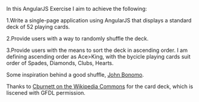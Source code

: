 In this AngularJS Exercise I aim to achieve the following:

1.Write a single-page application using AngularJS that displays a standard deck of 52 playing cards.

2.Provide users with a way to randomly shuffle the deck.

3.Provide users with the means to sort the deck in ascending order. I am defining ascending order as Ace>King, with the bycicle playing cards suit order of Spades, Diamonds, Clubs, Hearts.

Some inspiration behind a good shuffle, [John Bonomo](https://open.kattis.com/contests/ecna15practice/problems/shuffling).

Thanks to [Cburnett on the Wikipedia Commons](https://en.wikipedia.org/wiki/User:Cburnett/GFDL_images/Playing_cards) for the card deck, which is liscened with GFDL permission.